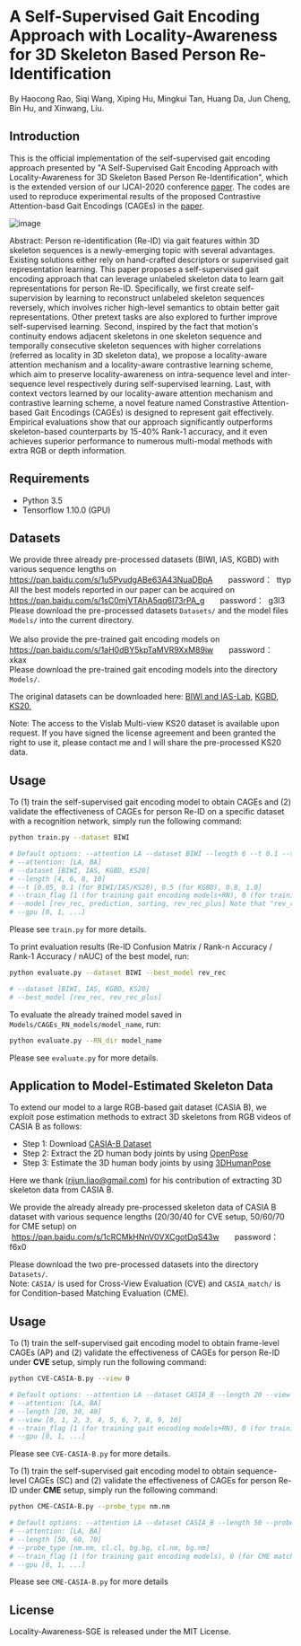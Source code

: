 # A Self-Supervised Gait Encoding Approach with Locality-Awareness for 3D Skeleton Based Person Re-Identification
By Haocong Rao, Siqi Wang, Xiping Hu, Mingkui Tan, Huang Da, Jun Cheng, Bin Hu, and Xinwang, Liu.
## Introduction
This is the official implementation of the self-supervised gait encoding approach presented by "A Self-Supervised Gait Encoding Approach with Locality-Awareness for 3D Skeleton Based Person Re-Identification", which is the extended version of our IJCAI-2020 conference [paper](https://www.ijcai.org/proceedings/2020/0125.pdf).
The codes are used to reproduce experimental results of the proposed Contrastive Attention-basd Gait Encodings (CAGEs) in the [paper](https://arxiv.org/abs/2009.03671).

![image](https://github.com/Kali-Hac/Locality-Awareness-SGE/blob/master/img/overview.png)

Abstract: Person re-identification (Re-ID) via gait features within 3D skeleton sequences is a newly-emerging topic with several advantages. Existing solutions either rely on hand-crafted descriptors or supervised gait representation learning. This paper proposes a self-supervised gait encoding approach that can leverage unlabeled skeleton data to learn gait representations for person Re-ID. Specifically, we first create self-supervision by learning to reconstruct unlabeled skeleton sequences reversely, which involves richer high-level semantics to obtain better gait representations. Other pretext tasks are also explored to further improve self-supervised learning. Second, inspired by the fact that motion's continuity endows adjacent skeletons in one skeleton sequence and temporally consecutive skeleton sequences with higher correlations (referred as locality in 3D skeleton data), we propose a locality-aware attention mechanism and a locality-aware contrastive learning scheme, which aim to preserve locality-awareness on intra-sequence level and inter-sequence level respectively during self-supervised learning. Last, with context vectors learned by our locality-aware attention mechanism and contrastive learning scheme, a novel feature named Constrastive Attention-based Gait Encodings (CAGEs) is designed to represent gait effectively. Empirical evaluations show that our approach significantly outperforms skeleton-based counterparts by 15-40% Rank-1 accuracy, and it even achieves superior performance to numerous multi-modal methods with extra RGB or depth information.

## Requirements
- Python 3.5
- Tensorflow 1.10.0 (GPU)

## Datasets
We provide three already pre-processed datasets (BIWI, IAS, KGBD) with various sequence lengths on <br/>
https://pan.baidu.com/s/1u5PvudgABe63A43NuaDBpA &nbsp; &nbsp; &nbsp; password：&nbsp;  ttyp <br/>
All the best models reported in our paper can be acquired on <br/> 
https://pan.baidu.com/s/1sC0mjVTAhA5qq6I73rPA_g &nbsp; &nbsp; &nbsp; password：&nbsp; g3l3  <br/> 
Please download the pre-processed datasets ``Datasets/`` and the model files ``Models/`` into the current directory. <br/><br/>
We also provide the pre-trained gait encoding models on <br/> 
https://pan.baidu.com/s/1aH0dBY5kpTaMVR9XxM89iw &nbsp; &nbsp; &nbsp; password：&nbsp; xkax  <br/> 
Please download the pre-trained gait encoding models into the directory ``Models/``. 
<br/>

The original datasets can be downloaded here: [BIWI and IAS-Lab](http://robotics.dei.unipd.it/reid/index.php/downloads), [KGBD](https://www.researchgate.net/publication/275023745_Kinect_Gait_Biometry_Dataset_-_data_from_164_individuals_walking_in_front_of_a_X-Box_360_Kinect_Sensor), [KS20.](http://vislab.isr.ist.utl.pt/datasets/#ks20)
 
Note: The access to the Vislab Multi-view KS20 dataset is available upon request. If you have signed the license agreement and been granted the right to use it, please contact me and I will share the pre-processed KS20 data.
 
## Usage

To (1) train the self-supervised gait encoding model to obtain CAGEs and (2) validate the effectiveness of CAGEs for person Re-ID on a specific dataset with a recognition network, simply run the following command: 

```bash
python train.py --dataset BIWI

# Default options: --attention LA --dataset BIWI --length 6 --t 0.1 --train_flag 1 --model rev_rec --gpu 0
# --attention: [LA, BA]  
# --dataset [BIWI, IAS, KGBD, KS20]  
# --length [4, 6, 8, 10] 
# --t [0.05, 0.1 (for BIWI/IAS/KS20), 0.5 (for KGBD), 0.8, 1.0] 
# --train_flag [1 (for training gait encoding models+RN), 0 (for training RN)] 
# --model [rev_rec, prediction, sorting, rev_rec_plus] Note that "rev_rec_plus" will train three types of models sequentially.
# --gpu [0, 1, ...]

```
Please see ```train.py``` for more details.

To print evaluation results (Re-ID Confusion Matrix / Rank-n Accuracy / Rank-1 Accuracy / nAUC) of the best model, run:

```bash
python evaluate.py --dataset BIWI --best_model rev_rec

# --dataset [BIWI, IAS, KGBD, KS20] 
# --best_model [rev_rec, rev_rec_plus] 
```
To evaluate the already trained model saved in ```Models/CAGEs_RN_models/model_name```, run:

```bash
python evaluate.py --RN_dir model_name

```
 
Please see ```evaluate.py``` for more details.

## Application to Model-Estimated Skeleton Data 
To extend our model to a large RGB-based gait dataset (CASIA B), we exploit pose estimation methods to extract 3D skeletons from RGB videos of CASIA B as follows:
- Step 1: Download [CASIA-B Dataset](http://www.cbsr.ia.ac.cn/english/Gait%20Databases.asp)
- Step 2: Extract the 2D human body joints by using [OpenPose](https://github.com/CMU-Perceptual-Computing-Lab/openpose)
- Step 3: Estimate the 3D human body joints by using [3DHumanPose](https://github.com/flyawaychase/3DHumanPose)

Here we thank (rijun.liao@gmail.com) for his contribution of extracting 3D skeleton data from CASIA B.

We provide the already already pre-processed skeleton data of CASIA B dataset with various sequence lengths (20/30/40 for CVE setup, 50/60/70 for CME setup) on &nbsp; &nbsp; &nbsp;https://pan.baidu.com/s/1cRCMkHNnV0VXCgotDqS43w &nbsp; &nbsp; &nbsp; password：&nbsp;  f6x0 <br/>

Please download the two pre-processed datasets into the directory ``Datasets/``. <br/>
Note: ``CASIA/`` is used for Cross-View Evaluation (CVE) and ``CASIA_match/`` is for Condition-based Matching Evaluation (CME).

## Usage
To (1) train the self-supervised gait encoding model to obtain frame-level CAGEs (AP) and (2) validate the effectiveness of CAGEs for person Re-ID under **CVE** setup, simply run the following command: 

```bash
python CVE-CASIA-B.py --view 0

# Default options: --attention LA --dataset CASIA_B --length 20 --view 0 --t 0.15 --train_flag 1 --gpu 0
# --attention: [LA, BA]  
# --length [20, 30, 40] 
# --view [0, 1, 2, 3, 4, 5, 6, 7, 8, 9, 10] 
# --train_flag [1 (for training gait encoding models+RN), 0 (for training RN)] 
# --gpu [0, 1, ...]

```
Please see ```CVE-CASIA-B.py``` for more details. <br/>

To (1) train the self-supervised gait encoding model to obtain sequence-level CAGEs (SC) and (2) validate the effectiveness of CAGEs for person Re-ID under **CME** setup, simply run the following command: 

```bash
python CME-CASIA-B.py --probe_type nm.nm

# Default options: --attention LA --dataset CASIA_B --length 50 --probe_type nm.nm --t 0.15 --train_flag 1 --gpu 0
# --attention: [LA, BA]  
# --length [50, 60, 70] 
# --probe_type [nm.nm, cl.cl, bg.bg, cl.nm, bg.nm] 
# --train_flag [1 (for training gait encoding models), 0 (for CME matching)] 
# --gpu [0, 1, ...]

```
Please see ```CME-CASIA-B.py``` for more details 

## License

Locality-Awareness-SGE is released under the MIT License.
